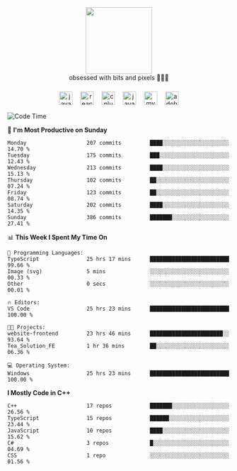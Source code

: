 


  <div align="center">
    
   <img src = "https://i.postimg.cc/W1R4TF4j/d6kpuve-c97567cf-518b-4b86-a271-5c89d88d22f7.gif"  width=150px height=150px />
 </div>

<div align="center">
  obsessed with bits and pixels 🧑‍💻🎨
</div>

  ###
<div align="center">
 <img src="https://cdn.jsdelivr.net/gh/devicons/devicon/icons/javascript/javascript-original.svg" height="30" alt="javascript logo"  />
  <img width="10" />
  <img src="https://cdn.jsdelivr.net/gh/devicons/devicon/icons/react/react-original.svg" height="30" alt="react logo"  />
  <img width="10" />
   <!--<img src="https://cdn.jsdelivr.net/gh/devicons/devicon/icons/nodejs/nodejs-original.svg" height="30" alt="nodejs logo"  />
  <img width="10" />
 <img src="https://cdn.jsdelivr.net/gh/devicons/devicon/icons/flutter/flutter-original.svg" height="30" alt="flutter logo"  />
 <img width="10" />-->
  <img src="https://cdn.jsdelivr.net/gh/devicons/devicon/icons/cplusplus/cplusplus-original.svg" height="30" alt="cpluplus logo"  />
  <img width="10" />
  <img src="https://cdn.jsdelivr.net/gh/devicons/devicon/icons/java/java-original.svg" height="30" alt="java logo"  />
  <img width="10" />
  <img src="https://skillicons.dev/icons?i=mysql" height="30" alt="mysql logo"  />
  <img width="10" />
  <img src="https://skillicons.dev/icons?i=pr" height="30" alt="adobepremierepro logo"  />
</div>

<!--START_SECTION:waka-->
![Code Time](http://img.shields.io/badge/Code%20Time-1%2C724%20hrs%2032%20mins-blue)

📅 **I'm Most Productive on Sunday** 

```text
Monday                   207 commits         ████░░░░░░░░░░░░░░░░░░░░░   14.70 % 
Tuesday                  175 commits         ███░░░░░░░░░░░░░░░░░░░░░░   12.43 % 
Wednesday                213 commits         ████░░░░░░░░░░░░░░░░░░░░░   15.13 % 
Thursday                 102 commits         ██░░░░░░░░░░░░░░░░░░░░░░░   07.24 % 
Friday                   123 commits         ██░░░░░░░░░░░░░░░░░░░░░░░   08.74 % 
Saturday                 202 commits         ████░░░░░░░░░░░░░░░░░░░░░   14.35 % 
Sunday                   386 commits         ███████░░░░░░░░░░░░░░░░░░   27.41 % 
```


📊 **This Week I Spent My Time On** 

```text
💬 Programming Languages: 
TypeScript               25 hrs 17 mins      █████████████████████████   99.66 % 
Image (svg)              5 mins              ░░░░░░░░░░░░░░░░░░░░░░░░░   00.33 % 
Other                    0 secs              ░░░░░░░░░░░░░░░░░░░░░░░░░   00.01 % 

🔥 Editors: 
VS Code                  25 hrs 23 mins      █████████████████████████   100.00 % 

🐱‍💻 Projects: 
website-frontend         23 hrs 46 mins      ███████████████████████░░   93.64 % 
Tea_Solution_FE          1 hr 36 mins        ██░░░░░░░░░░░░░░░░░░░░░░░   06.36 % 

💻 Operating System: 
Windows                  25 hrs 23 mins      █████████████████████████   100.00 % 
```

**I Mostly Code in C++** 

```text
C++                      17 repos            ███████░░░░░░░░░░░░░░░░░░   26.56 % 
TypeScript               15 repos            ██████░░░░░░░░░░░░░░░░░░░   23.44 % 
JavaScript               10 repos            ████░░░░░░░░░░░░░░░░░░░░░   15.62 % 
C#                       3 repos             █░░░░░░░░░░░░░░░░░░░░░░░░   04.69 % 
CSS                      1 repo              ░░░░░░░░░░░░░░░░░░░░░░░░░   01.56 % 
```




<!--END_SECTION:waka-->
